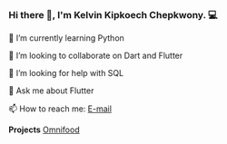 ### Hi there 👋, I'm Kelvin Kipkoech Chepkwony. 💻

 🌱 I’m currently learning Python

 👯 I’m looking to collaborate on Dart and Flutter

 🤔 I’m looking for help with SQL

 💬 Ask me about Flutter

 📫 How to reach me:
[E-mail](chepkwonyke1@gmail.com) 

**Projects**
[Omnifood](https://kipkoechke.github.io/Omnifood/)


